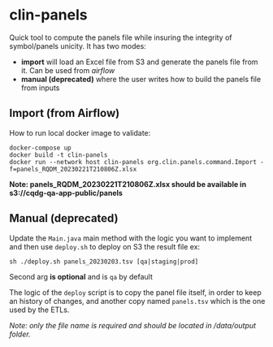 # clin-panels

Quick tool to compute the panels file while insuring the integrity of symbol/panels unicity. It has two modes:

- **import** will load an Excel file from S3 and generate the panels file from it. Can be used from *airflow*
- **manual (deprecated)** where the user writes how to build the panels file from inputs 


## Import (from Airflow)

How to run local docker image to validate:

```
docker-compose up
docker build -t clin-panels
docker run --network host clin-panels org.clin.panels.command.Import -f=panels_RQDM_20230221T210806Z.xlsx
```

**Note: panels_RQDM_20230221T210806Z.xlsx should be available in s3://cqdg-qa-app-public/panels**

## Manual (deprecated)

Update the `Main.java` main method with the logic you want to implement and then use `deploy.sh` to deploy on S3 the result file ex:

```shell
sh ./deploy.sh panels_20230203.tsv [qa|staging|prod]
```
Second arg **is optional** and is `qa` by default

The logic of the `deploy` script is to copy the panel file itself, in order to keep an history of changes, and another copy named `panels.tsv` which is the one used by the ETLs.

*Note: only the file name is required and should be located in /data/output folder.*
